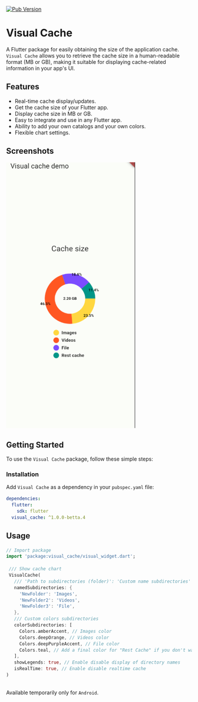 [![Pub Version](https://img.shields.io/pub/v/visual_cache?color=orange)](https://pub.dev/packages/visual_cache)

# Visual Cache

A Flutter package for easily obtaining the size of the application cache. `Visual Cache` allows you to retrieve the cache size in a human-readable format (MB or GB), making it suitable for displaying cache-related information in your app's UI.

## Features

- Real-time cache display/updates.
- Get the cache size of your Flutter app.
- Display cache size in MB or GB.
- Easy to integrate and use in any Flutter app.
- Ability to add your own catalogs and your own colors.
- Flexible chart settings.

## Screenshots

<img src="https://raw.githubusercontent.com/Smolla-ITc/visual_cache/release/image/scr2.png" width="350"/>

## Getting Started

To use the `Visual Cache` package, follow these simple steps:

### Installation

Add `Visual Cache` as a dependency in your `pubspec.yaml` file:

```yaml
dependencies:
  flutter:
    sdk: flutter
  visual_cache: ^1.0.0-betta.4
```

## Usage

```dart
// Import package
import 'package:visual_cache/visual_widget.dart';

 /// Show cache chart
 VisualCache(
   /// 'Path to subdirectories (folder)': 'Custom name subdirectories'
   namedSubdirectories: {
     'NewFolder': 'Images',
     'NewFolder2': 'Videos',
     'NewFolder3': 'File',
   },
   /// Custom colors subdirectories
   colorSubdirectories: [
     Colors.amberAccent, // Images color
     Colors.deepOrange, // Videos color
     Colors.deepPurpleAccent, // File color
     Colors.teal, // Add a final color for "Rest Cache" if you don't want it to be determined by itself
   ],
   showLegends: true, // Enable disable display of directory names
   isRealTime: true, // Enable disable realtime cache
) 
            
```

Available temporarily only for `Android`.